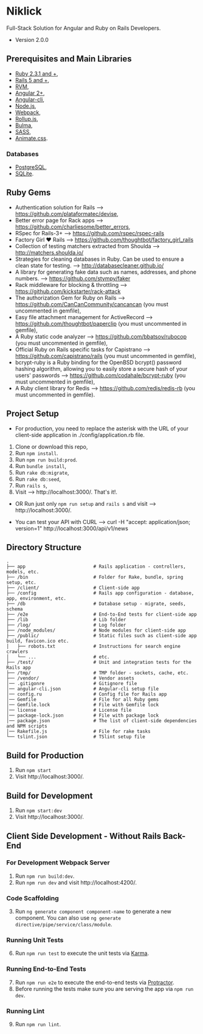 # Niklick
Full-Stack Solution for Angular and Ruby on Rails Developers. 

* Version 2.0.0

## Prerequisites and Main Libraries
* [Ruby 2.3.1 and +](https://www.ruby-lang.org/en/downloads/),
* [Rails 5 and +](http://guides.rubyonrails.org/getting_started.html),
* [RVM](https://rvm.io/),
* [Angular 2+](https://angular.io/),
* [Angular-cli](https://github.com/angular/angular-cli),
* [Node.js](https://nodejs.org/en/),
* [Webpack](https://webpack.js.org/),
* [Rollup.js](https://rollupjs.org/),
* [Bulma](http://bulma.io/),
* [SASS](http://sass-lang.com/),
* [Animate.css](https://github.com/daneden/animate.css).

### Databases
* [PostgreSQL](https://www.postgresql.org/docs/),
* [SQLite](https://sqlite.org/).

## Ruby Gems
* Authentication solution for Rails --> https://github.com/plataformatec/devise,
* Better error page for Rack apps --> https://github.com/charliesome/better_errors,
* RSpec for Rails-3+ --> https://github.com/rspec/rspec-rails
* Factory Girl ♥ Rails --> https://github.com/thoughtbot/factory_girl_rails
* Collection of testing matchers extracted from Shoulda --> http://matchers.shoulda.io/
* Strategies for cleaning databases in Ruby. Can be used to ensure a clean state for testing. --> http://databasecleaner.github.io/
* A library for generating fake data such as names, addresses, and phone numbers. --> https://github.com/stympy/faker
* Rack middleware for blocking & throttling --> https://github.com/kickstarter/rack-attack
* The authorization Gem for Ruby on Rails --> https://github.com/CanCanCommunity/cancancan (you must uncommented in gemfile),
* Easy file attachment management for ActiveRecord --> https://github.com/thoughtbot/paperclip (you must uncommented in gemfile),
* A Ruby static code analyzer --> https://github.com/bbatsov/rubocop (you must uncommented in gemfile),
* Official Ruby on Rails specific tasks for Capistrano --> https://github.com/capistrano/rails (you must uncommented in gemfile),  
* bcrypt-ruby is a Ruby binding for the OpenBSD bcrypt() password hashing algorithm, allowing you to easily store a secure hash of your users' passwords --> https://github.com/codahale/bcrypt-ruby (you must uncommented in gemfile),
* A Ruby client library for Redis --> https://github.com/redis/redis-rb (you must uncommented in gemfile).

## Project Setup

* For production, you need to replace the asterisk with the URL of your client-side application in ./config/application.rb file.

1. Clone or download this repo,
2. Run `npm install`.
3. Run `npm run build:prod`.
4. Run `bundle install`,
5. Run `rake db:migrate`,
6. Run `rake db:seed`,
7. Run `rails s`, 
8. Visit --> http://localhost:3000/. That's it!.

* OR Run just only `npm run setup` and `rails s` and visit --> http://localhost:3000/.

* You can test your API with CURL --> curl -H "accept: application/json; version=1" http://localhost:3000/api/v1/news

## Directory Structure

```shell
.
├── app                         # Rails application - controllers, models, etc.
├── /bin                        # Folder for Rake, bundle, spring setup, etc.
├── /client/                    # Client-side app
├── /config                     # Rails app configuration - database, app, environment, etc.
├── /db                         # Database setup - migrate, seeds, schema
├── /e2e                        # End-to-End tests for client-side app
├── /lib                        # Lib folder
├── /log/                       # Log folder
├── /node_modules/              # Node modules for client-side app
├── /public/                    # Static files such as client-side app build, favicon.ico etc.
│   ├── robots.txt              # Instructions for search engine crawlers
│   └── ...                     # etc.
├── /test/                      # Unit and integration tests for the Rails app
├── /tmp/                       # TMP folder - sockets, cache, etc.
├── /vendor/                    # Vendor assets
│── .gitigonre                  # Gitignore file
│── angular-cli.json            # Angular-cli setup file
│── config.ru                   # Config file for Rails app
│── Gemfile                     # File for all Ruby gems
│── Gemfile.lock                # File with Gemfile lock
│── license                     # License file
│── package-lock.json           # File with package lock
│── package.json                # The list of client-side dependencies and NPM scripts
│── Rakefile.js                 # File for rake tasks
└── tslint.json                 # TSlint setup file
```

## Build for Production
1. Run `npm start`
2. Visit http://localhost:3000/.

## Build for Development
1. Run `npm start:dev`
2. Visit http://localhost:3000/.

## Client Side Development - Without Rails Back-End
### For Development Webpack Server
1. Run `npm run build:dev`.
2. Run `npm run dev` and visit http://localhost:4200/.

### Code Scaffolding
3. Run `ng generate component component-name` to generate a new component. You can also use `ng generate directive/pipe/service/class/module`.

### Running Unit Tests
6. Run `npm run test` to execute the unit tests via [Karma](https://karma-runner.github.io).

### Running End-to-End Tests
7. Run `npm run e2e` to execute the end-to-end tests via [Protractor](http://www.protractortest.org/).
8. Before running the tests make sure you are serving the app via `npm run dev`.

### Running Lint
9. Run `npm run lint`.